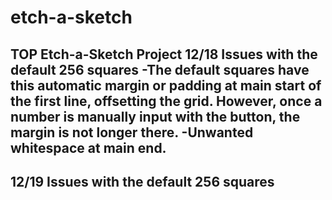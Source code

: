 # etch-a-sketch
TOP Etch-a-Sketch Project
12/18 
Issues with the default 256 squares
  -The default squares have this automatic margin or padding at main start of the first line, offsetting the grid. However, once a number is manually input with the button, the margin is not longer there. 
  -Unwanted whitespace at main end.
---
12/19
Issues with the default 256 squares
  -
